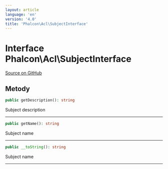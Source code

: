 ```yaml
---
layout: article
language: 'en'
version: '4.0'
title: 'Phalcon\Acl\SubjectInterface'
---
```

# Interface **Phalcon\Acl\SubjectInterface**

<a href="https://github.com/phalcon/cphalcon/tree/v4.0.0/phalcon/acl/subjectinterface.zep" class="btn btn-default btn-sm">Source on GitHub</a>

## Metody

```php
public getDescription(): string
```

Subject description

* * *

```php
public getName(): string
```

Subject name

* * *

```php
public __toString(): string
```

Subject name

* * *